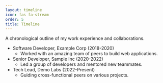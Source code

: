 ```yaml
---
layout: timeline
icon: fas fa-stream
order: 5
title: Timeline
---
```


<div class="mb-4">
  A chronological outline of my work experience and collaborations.
</div>

<ul class="list-unstyled">
  <li>Software Developer, Example Corp (2018-2020)
    <ul>
      <li>Worked with an amazing team of peers to build web applications.</li>
    </ul>
  </li>
  <li>Senior Developer, Sample Inc (2020-2022)
    <ul>
      <li>Led a group of developers and mentored new teammates.</li>
    </ul>
  </li>
  <li>Tech Lead, Demo Labs (2022-Present)
    <ul>
      <li>Guiding cross-functional peers on various projects.</li>
    </ul>
  </li>
</ul>

